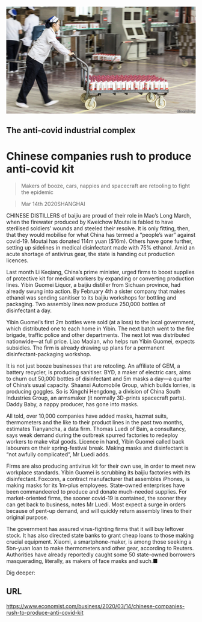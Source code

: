 ![](./images/20200314_WBP501.jpg)

## The anti-covid industrial complex

# Chinese companies rush to produce anti-covid kit

> Makers of booze, cars, nappies and spacecraft are retooling to fight the epidemic

> Mar 14th 2020SHANGHAI

CHINESE DISTILLERS of baijiu are proud of their role in Mao’s Long March, when the firewater produced by Kweichow Moutai is fabled to have sterilised soldiers’ wounds and steeled their resolve. It is only fitting, then, that they would mobilise for what China has termed a “people’s war” against covid-19. Moutai has donated 114m yuan ($16m). Others have gone further, setting up sidelines in medical disinfectant made with 75% ethanol. Amid an acute shortage of antivirus gear, the state is handing out production licences.

Last month Li Keqiang, China’s prime minister, urged firms to boost supplies of protective kit for medical workers by expanding or converting production lines. Yibin Guomei Liquor, a baijiu distiller from Sichuan province, had already swung into action. By February 4th a sister company that makes ethanol was sending sanitiser to its baijiu workshops for bottling and packaging. Two assembly lines now produce 250,000 bottles of disinfectant a day.

Yibin Guomei’s first 2m bottles were sold (at a loss) to the local government, which distributed one to each home in Yibin. The next batch went to the fire brigade, traffic police and other departments. The next lot was distributed nationwide—at full price. Liao Maolan, who helps run Yibin Guomei, expects subsidies. The firm is already drawing up plans for a permanent disinfectant-packaging workshop.

It is not just booze businesses that are retooling. An affiliate of GEM, a battery recycler, is producing sanitiser. BYD, a maker of electric cars, aims to churn out 50,000 bottles of disinfectant and 5m masks a day—a quarter of China’s usual capacity. Shaanxi Automobile Group, which builds lorries, is producing goggles. So is Xingchi Hengdong, a division of China South Industries Group, an armsmaker (it normally 3D-prints spacecraft parts). Daddy Baby, a nappy producer, has gone into masks.

All told, over 10,000 companies have added masks, hazmat suits, thermometers and the like to their product lines in the past two months, estimates Tianyancha, a data firm. Thomas Luedi of Bain, a consultancy, says weak demand during the outbreak spurred factories to redeploy workers to make vital goods. Licence in hand, Yibin Guomei called back labourers on their spring-festival break. Making masks and disinfectant is “not awfully complicated”, Mr Luedi adds.

Firms are also producing antivirus kit for their own use, in order to meet new workplace standards. Yibin Guomei is scrubbing its baijiu factories with its disinfectant. Foxconn, a contract manufacturer that assembles iPhones, is making masks for its 1m-plus employees. State-owned enterprises have been commandeered to produce and donate much-needed supplies. For market-oriented firms, the sooner covid-19 is contained, the sooner they can get back to business, notes Mr Luedi. Most expect a surge in orders because of pent-up demand, and will quickly return assembly lines to their original purpose.

The government has assured virus-fighting firms that it will buy leftover stock. It has also directed state banks to grant cheap loans to those making crucial equipment. Xiaomi, a smartphone-maker, is among those seeking a 5bn-yuan loan to make thermometers and other gear, according to Reuters. Authorities have already reportedly caught some 50 state-owned borrowers masquerading, literally, as makers of face masks and such.■

Dig deeper:

## URL

https://www.economist.com/business/2020/03/14/chinese-companies-rush-to-produce-anti-covid-kit
